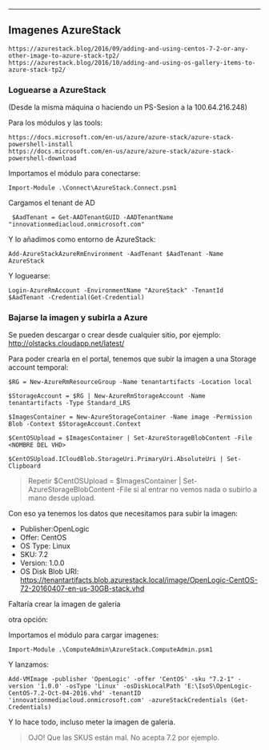 ---

## Imagenes AzureStack

```
https://azurestack.blog/2016/09/adding-and-using-centos-7-2-or-any-other-image-to-azure-stack-tp2/
https://azurestack.blog/2016/10/adding-and-using-os-gallery-items-to-azure-stack-tp2/
```

### Loguearse a AzureStack

(Desde la misma máquina o haciendo un PS-Sesion a la 100.64.216.248)

Para los módulos y las tools:

```
https://docs.microsoft.com/en-us/azure/azure-stack/azure-stack-powershell-install
https://docs.microsoft.com/en-us/azure/azure-stack/azure-stack-powershell-download

```

Importamos el módulo para conectarse:

```
Import-Module .\Connect\AzureStack.Connect.psm1
```

Cargamos el tenant de AD

```
 $AadTenant = Get-AADTenantGUID -AADTenantName "innovationmediacloud.onmicrosoft.com"

```

Y lo añadimos como entorno de AzureStack:

```
Add-AzureStackAzureRmEnvironment -AadTenant $AadTenant -Name AzureStack
```

Y loguearse:

```
Login-AzureRmAccount -EnvironmentName "AzureStack" -TenantId $AadTenant -Credential(Get-Credential)
```

### Bajarse la imagen y subirla a Azure


Se pueden descargar o crear desde cualquier sitio, por ejemplo: http://olstacks.cloudapp.net/latest/

Para poder crearla en el portal, tenemos que subir la imagen a una Storage account temporal:

```
$RG = New-AzureRmResourceGroup -Name tenantartifacts -Location local

$StorageAccount = $RG | New-AzureRmStorageAccount -Name tenantartifacts -Type Standard_LRS

$ImagesContainer = New-AzureStorageContainer -Name image -Permission Blob -Context $StorageAccount.Context

$CentOSUpload = $ImagesContainer | Set-AzureStorageBlobContent -File <NOMBRE DEL VHD>

$CentOSUpload.ICloudBlob.StorageUri.PrimaryUri.AbsoluteUri | Set-Clipboard
```

> Repetir $CentOSUpload = $ImagesContainer | Set-AzureStorageBlobContent -File <NOMBRE DEL VHD> si al entrar no vemos nada o subirlo a mano desde upload.

Con eso ya tenemos los datos que necesitamos para subir la imagen:

- Publisher:OpenLogic
- Offer: CentOS
- OS Type: Linux
- SKU: 7.2
- Version: 1.0.0
- OS Disk Blob URI:	https://tenantartifacts.blob.azurestack.local/image/OpenLogic-CentOS-72-20160407-en-us-30GB-stack.vhd

Faltaría crear la imagen de galeria

otra opción:

Importamos el módulo para cargar imagenes:

```
Import-Module .\ComputeAdmin\AzureStack.ComputeAdmin.psm1
```
Y lanzamos:

```
Add-VMImage -publisher 'OpenLogic' -offer 'CentOS' -sku "7.2-1" -version '1.0.0' -osType 'Linux' -osDiskLocalPath 'E:\IsoS\OpenLogic-CentOS-7.2-Oct-04-2016.vhd' -tenantID 'innovationmediacloud.onmicrosoft.com' -azureStackCredentials (Get-Credentials)
```

Y lo hace todo, incluso meter la imagen de galeria.


> OJO! Que las SKUS están mal. No acepta 7.2 por ejemplo. 
